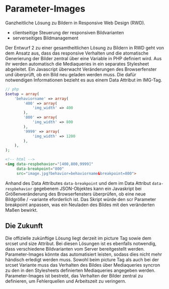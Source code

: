 Parameter-Images
================

Ganzheitliche Lösung zu Bildern in Responsive Web Design (RWD).

- clientseitige Steuerung der responsiven Bildvarianten
- serverseitiges Bildmanagement

Der Entwurf 2 zu einer gesamtheitlichen Lösung zu Bildern in RWD geht von dem Ansatz aus, dass das responsive Verhalten und die atomatische Generierung der Bilder zentral über eine Variable in PHP definiert wird. Aus ihr werden automatisch die Mediaqueries in ein separates Stylesheet abgeleitet. Ein Javascript überwacht Veränderungen des Browserfenster und überprüft, ob ein Bild neu geladen werden muss. Die dafür notwendigen Informationen bezieht es aus einem Data Attribut im IMG-Tag.

```php
// php
$setup = array(
	'behaviorname' => array(
		'400' => array(
			'img_width' => 400
		),
		'800' => array(
			'img_width' => 800
		),
		'9999' => array(
			'img_width' => 1200
		),
	),
);
```

```html
<!-- html -->
<img data-respbehavior="[400,800,9999]" 
	 data-breakpoint="800" 
	 src="image.jpg?behavior=behaviorname&breakpoint=800">
```

Anhand des Data Attributes ```data-breakpoint``` und dem im Data Attribut ```data-respbehavior``` gegebenem JSON-Objektes kann ein Javaskript bei Größenveränderung des Browserfensters überprüfen, ob eine neue Bildgröße / -variante eforderlich ist. Das Skript würde den scr Parameter breakpoint anpassen, was ein Neuladen des Bildes mit den veränderten Maßen bewirkt.

Die Zukunft
----------------
Die offizielle zukünftige Lösung liegt derzeit im picture Tag sowie dem srcset und size Attribut. Bei diesen Lösungen ist es ebenfalls notwendig, dass verschiedene Bildvarianten vom Server bereitgestellt werden. Parameter-Images könnte das automatisiert leisten, sodass dies nicht mehr händisch erledigt werden muss. Sowohl beim picture Tag als auch bei der srcset Variante muss das Verhalten des Bildes über Mediaqueries syncron zu den in den Stylesheets definierten Mediaqueries angegeben werden. Parameter-Images ist bestrebt, das Verhalten der Bilder zentral zu definieren, um Fehlerquellen und Arbeitszeit zu veringern.
